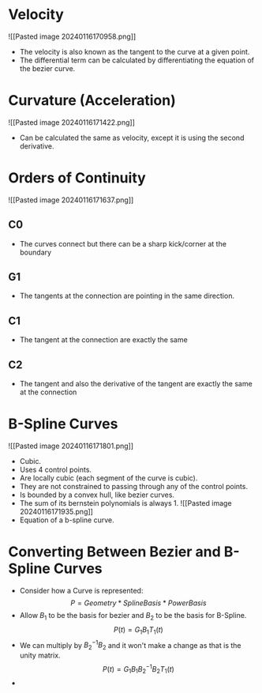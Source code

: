 # Velocity
![[Pasted image 20240116170958.png]]
* The velocity is also known as the tangent to the curve at a given point.
* The differential term can be calculated by differentiating the equation of the bezier curve.

# Curvature (Acceleration)
![[Pasted image 20240116171422.png]]
* Can be calculated the same as velocity, except it is using the second derivative.

# Orders of Continuity
![[Pasted image 20240116171637.png]]
## C0
* The curves connect but there can be a sharp kick/corner at the boundary
## G1
* The tangents at the connection are pointing in the same direction.
## C1
* The tangent at the connection are exactly the same
## C2
* The tangent and also the derivative of the tangent are exactly the same at the connection

# B-Spline Curves
![[Pasted image 20240116171801.png]]
* Cubic.
* Uses 4 control points.
* Are locally cubic (each segment of the curve is cubic).
* They are not constrained to passing through any of the control points.
* Is bounded by a convex hull, like bezier curves.
* The sum of its bernstein polynomials is always 1.
![[Pasted image 20240116171935.png]]
* Equation of a b-spline curve.

# Converting Between Bezier and B-Spline Curves
* Consider how a Curve is represented:
$$
P = Geometry * Spline Basis * Power Basis 
$$
* Allow $B_1$ to be the basis for bezier and $B_2$ to be the basis for B-Spline. 
$$
P(t) = G_1B_1T_1(t)
$$
* We can multiply by $B_2^{-1}B_2$ and it won't make a change as that is the unity matrix.
$$
P(t) = G_1B_1B_2^{-1}B_2T_1(t)
$$
* 
